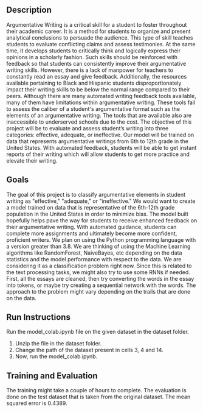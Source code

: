 ## Description

Argumentative Writing is a critical skill for a student to foster throughout their academic career. It is a 
method for students to organize and present analytical conclusions to persuade the audience. This type of skill 
teaches students to evaluate conflicting claims and assess testimonies. At the same time, it develops students to 
critically think and logically express their opinions in a scholarly fashion. Such skills should be reinforced with 
feedback so that students can consistently improve their argumentative writing skills. However, there is a lack of 
manpower for teachers to constantly read an essay and give feedback. Additionally, the resources available 
pertaining to Black and Hispanic students disproportionately impact their writing skills to be below the normal 
range compared to their peers. Although there are many automated writing feedback tools available, many of 
them have limitations within argumentative writing. These tools fail to assess the caliber of a student's 
argumentative format such as the elements of an argumentative writing. The tools that are available also are 
inaccessible to underserved schools due to the cost. The objective of this project will be to evaluate and assess 
student’s writing into three categories: effective, adequate, or ineffective. Our model will be trained on data that 
represents argumentative writings from 6th to 12th grade in the United States. With automated feedback, students 
will be able to get instant reports of their writing which will allow students to get more practice and elevate their 
writing.

## Goals
The goal of this project is to classify argumentative elements in student writing as "effective," "adequate," 
or "ineffective." We would want to create a model trained on data that is representative of the 6th-12th grade 
population in the United States in order to minimize bias. The model built hopefully helps pave the way for 
students to receive enhanced feedback on their argumentative writing. With automated guidance, students can 
complete more assignments and ultimately become more confident, proficient writers. 
We plan on using the Python programming language with a version greater than 3.8. We are thinking of 
using the Machine Learning algorithms like RandomForest, NaiveBayes, etc depending on the data statistics and 
the model performance with respect to the data. We are considering it as a classification problem right now. Since 
this is related to the text processing tasks, we might also try to use some RNNs if needed. First, all the essays are 
cleaned, then try converting the words in the essay into tokens, or maybe try creating a sequential network with 
the words. The approach to the problem might vary depending on the trails that are done on the data.

## Run Instructions
Run the model_colab.ipynb file on the given dataset in the dataset folder.

1. Unzip the file in the dataset folder.
2. Change the path of the dataset present in cells 3, 4 and 14.
3. Now, run the model_colab.ipynb.

## Training and Evaluation
The training might take a couple of hours to complete. The evaluation is done on the test dataset that is taken from the original dataset. The mean squared error is 0.4389.
